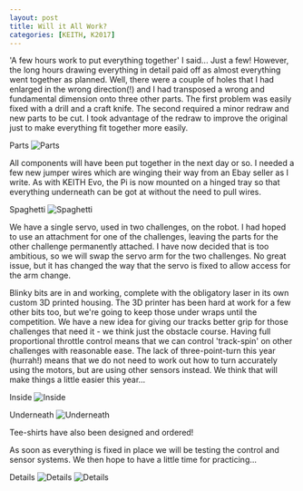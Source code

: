 ```yaml
---
layout: post
title: Will it All Work?
categories: [KEITH, K2017]
---
```


'A few hours work to put everything together' I said... Just a few! However, the long hours drawing everything in detail paid off as almost everything went together as planned. Well, there were a couple of holes that I had enlarged in the wrong direction(!) and I had transposed a wrong and fundamental dimension onto three other parts. The first problem was easily fixed with a drill and a craft knife. The second required a minor redraw and new parts to be cut. I took advantage of the redraw to improve the original just to make everything fit together more easily.

Parts
![Parts](http://keiththerobot.uk/images/IMG_0873.JPG "Parts")

All components will have been put together in the next day or so. I needed a few new jumper wires which are winging their way from an Ebay seller as I write. As with KEITH Evo, the Pi is now mounted on a hinged tray so that everything underneath can be got at without the need to pull wires. 

Spaghetti
![Spaghetti](http://keiththerobot.uk/images/IMG_0884.JPG "Spaghetti")

We have a single servo, used in two challenges, on the robot. I had hoped to use an attachment for one of the challenges, leaving the parts for the other challenge permanently attached. I have now decided that is too ambitious, so we will swap the servo arm for the two challenges. No great issue, but it has changed the way that the servo is fixed to allow access for the arm change.

Blinky bits are in and working, complete with the obligatory laser in its own custom 3D printed housing. The 3D printer has been hard at work for a few other bits too, but we're going to keep those under wraps until the competition. We have a new idea for giving our tracks better grip for those challenges that need it - we think just the obstacle course. Having full proportional throttle control means that we can control 'track-spin' on other challenges with reasonable ease. The lack of three-point-turn this year (hurrah!) means that we do not need to work out how to turn accurately using the motors, but are using other sensors instead. We think that will make things a little easier this year... 

Inside
![Inside](http://keiththerobot.uk/images/IMG_0875.JPG "Inside")

Underneath
![Underneath](http://keiththerobot.uk/images/IMG_0886.JPG "Underneath")

Tee-shirts have also been designed and ordered!

As soon as everything is fixed in place we will be testing the control and sensor systems. We then hope to have a little time for practicing...

Details
![Details](http://keiththerobot.uk/images/IMG_0882.JPG "Details")
![Details](http://keiththerobot.uk/images/IMG_0883.JPG "Details")
